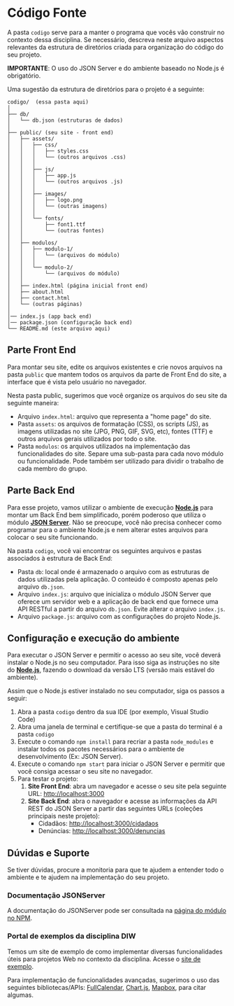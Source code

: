 # Código Fonte

A pasta `codigo` serve para a manter o programa que vocês vão construir no contexto dessa disciplina. Se necessário, descreva neste arquivo aspectos relevantes da estrutura de diretórios criada para organização do código do seu projeto.

**IMPORTANTE**: O uso do JSON Server e do ambiente baseado no Node.js é obrigatório.

Uma sugestão da estrutura de diretórios para o projeto é a seguinte:

```plaintext
codigo/  (essa pasta aqui)
│
├── db/
│   └── db.json (estruturas de dados)
│
├── public/ (seu site - front end)
│   ├── assets/
│   │   ├── css/
│   │   │   ├── styles.css
│   │   │   └── (outros arquivos .css)
│   │   │
│   │   ├── js/
│   │   │   ├── app.js
│   │   │   └── (outros arquivos .js)
│   │   │
│   │   ├── images/
│   │   │   ├── logo.png
│   │   │   └── (outras imagens)
│   │   │
│   │   └── fonts/
│   │       ├── font1.ttf
│   │       └── (outras fontes)
│   │
│   ├── modulos/
│   │   ├── modulo-1/
│   │   │   └── (arquivos do módulo)
│   │   │
│   │   └── modulo-2/
│   │       └── (arquivos do módulo)
│   │
│   ├── index.html (página inicial front end)
│   ├── about.html
│   ├── contact.html
│   └── (outras páginas)
│
│── index.js (app back end)
│── package.json (configuração back end)
└── README.md (este arquivo aqui)
```

## Parte Front End

Para montar seu site, edite os arquivos existentes e crie novos arquivos na pasta `public` que mantem todos os arquivos da parte de Front End do site, a interface que é vista pelo usuário no navegador.

Nesta pasta public, sugerimos que você organize os arquivos do seu site da seguinte maneira:

* Arquivo `index.html`: arquivo que representa a "home page" do site.
* Pasta `assets`: os arquivos de formatação (CSS), os scripts (JS), as imagens utilizadas no site (JPG, PNG, GIF, SVG, etc), fontes (TTF) e outros arquivos gerais utilizados por todo o site.
* Pasta `modulos`: os arquivos utilizados na implementação das funcionalidades do site. Separe uma sub-pasta para cada novo módulo ou funcionalidade. Pode também ser utilizado para dividir o trabalho de cada membro do grupo.


## Parte Back End

Para esse projeto, vamos utilizar o ambiente de execução **[Node.js](https://nodejs.org/)** para montar um Back End bem simplificado, porém poderoso que utiliza o módulo **[JSON Server](https://github.com/typicode/json-server#readme)**. Não se preocupe, você não precisa conhecer como programar para o ambiente Node.js e nem alterar estes arquivos para colocar o seu site funcionando.

Na pasta `codigo`, você vai encontrar os seguintes arquivos e pastas associados à estrutura de Back End:

* Pasta `db`: local onde é armazenado o arquivo com as estruturas de dados utilizadas pela aplicação. O conteúdo é composto apenas pelo arquivo `db.json`.
* Arquivo `index.js`: arquivo que inicializa o módulo JSON Server que oferece um servidor web e a aplicação de back end que fornece uma API RESTful a partir do arquivo `db.json`. Evite alterar o arquivo `index.js`.
* Arquivo `package.js`: arquivo com as configurações do projeto Node.js.

## Configuração e execução do ambiente

Para executar o JSON Server e permitir o acesso ao seu site, você deverá instalar o Node.js no seu computador. Para isso siga as instruções no site do [**Node.js**](https://nodejs.org/), fazendo o download da versão LTS (versão mais estável do ambiente).

Assim que o Node.js estiver instalado no seu computador, siga os passos a seguir:

1. Abra a pasta `codigo` dentro da sua IDE (por exemplo, Visual Studio Code)
2. Abra uma janela de terminal e certifique-se que a pasta do terminal é a pasta `codigo`
3. Execute o comando `npm install` para recriar a pasta `node_modules` e instalar todos os pacotes necessários para o ambiente de desenvolvimento (Ex: JSON Server).
4. Execute o comando `npm start` para iniciar o JSON Server e permitir que você consiga acessar o seu site no navegador.
5. Para testar o projeto:
    1. **Site Front End**: abra um navegador e acesse o seu site pela seguinte URL:
       [http://localhost:3000]()
    2. **Site Back End**: abra o navegador e acesse as informações da API REST do JSON Server a partir das seguintes URLs (coleções principais neste projeto):
       - Cidadãos: [http://localhost:3000/cidadaos](http://localhost:3000/cidadaos)
       - Denúncias: [http://localhost:3000/denuncias](http://localhost:3000/denuncias)


## Dúvidas e Suporte

Se tiver dúvidas, procure a monitoria para que te ajudem a entender todo o ambiente e te ajudem na implementação do seu projeto.

### Documentação JSONServer
A documentação do JSONServer pode ser consultada na [página do módulo no NPM](https://www.npmjs.com/package/json-server/v/0.17.4).

### Portal de exemplos da disciplina DIW 
Temos um site de exemplo de como implementar diversas funcionalidades úteis para projetos Web no contexto da disciplina. Acesse o [site de exemplo](https://github.com/webtech-network/lab-jsonserver). 

Para implementação de funcionalidades avançadas, sugerimos o uso das seguintes bibliotecas/APIs: [FullCalendar](https://fullcalendar.io/), [Chart.js](https://www.chartjs.org/), [Mapbox](https://docs.mapbox.com/api/), para citar algumas.